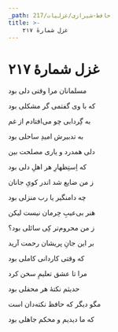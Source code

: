 ```yaml
---
_path: حافظ-شیرازی/غزلیات/217
title: >-
    غزل شمارهٔ ۲۱۷
---
```

# غزل شمارهٔ ۲۱۷

<div class="b" id="bn1"><div class="m1"><p>مسلمانان مرا وقتی دلی بود</p></div>
<div class="m2"><p>که با وی گفتمی گر مشکلی بود</p></div></div>
<div class="b" id="bn2"><div class="m1"><p>به گِردابی چو می‌افتادم از غم</p></div>
<div class="m2"><p>به تدبیرش امیدِ ساحلی بود</p></div></div>
<div class="b" id="bn3"><div class="m1"><p>دلی همدرد و یاری مصلحت بین</p></div>
<div class="m2"><p>که اِستِظهارِ هر اهلِ دلی بود</p></div></div>
<div class="b" id="bn4"><div class="m1"><p>ز من ضایع شد اندر کویِ جانان</p></div>
<div class="m2"><p>چه دامنگیر یا رب منزلی بود</p></div></div>
<div class="b" id="bn5"><div class="m1"><p>هنر بی‌عیبِ حِرمان نیست لیکن</p></div>
<div class="m2"><p>ز من محروم‌تر کِی سائلی بود؟</p></div></div>
<div class="b" id="bn6"><div class="m1"><p>بر این جانِ پریشان رحمت آرید</p></div>
<div class="m2"><p>که وقتی کاردانی کاملی بود</p></div></div>
<div class="b" id="bn7"><div class="m1"><p>مرا تا عشق تعلیمِ سخن کرد</p></div>
<div class="m2"><p>حدیثم نکتهٔ هر محفلی بود</p></div></div>
<div class="b" id="bn8"><div class="m1"><p>مگو دیگر که حافظ نکته‌دان است</p></div>
<div class="m2"><p>که ما دیدیم و محکم جاهلی بود</p></div></div>
